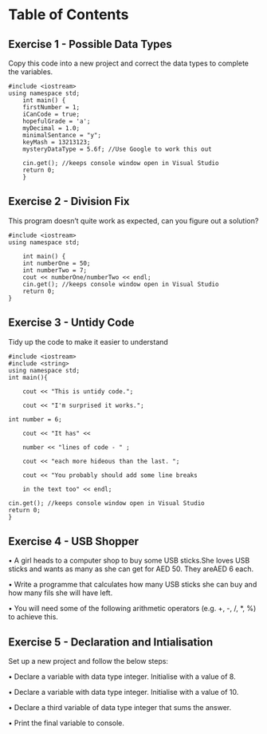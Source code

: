 # Table of Contents

## Exercise 1 - Possible Data Types
Copy this code into a new project and correct the data types to
complete the variables.

    #include <iostream>
    using namespace std;
        int main() {
        firstNumber = 1;
        iCanCode = true;
        hopefulGrade = 'a';
        myDecimal = 1.0;
        minimalSentance = "y";
        keyMash = 13213123;
        mysteryDataType = 5.6f; //Use Google to work this out
        
        cin.get(); //keeps console window open in Visual Studio
        return 0;
        }
        
        
## Exercise 2 - Division Fix
This program doesn’t quite work as expected, can you figure
out a solution?

    #include <iostream>
    using namespace std;

        int main() {
        int numberOne = 50;
        int numberTwo = 7;
        cout << numberOne/numberTwo << endl;
        cin.get(); //keeps console window open in Visual Studio
        return 0;
    }
    
## Exercise 3 - Untidy Code
Tidy up the code to make it easier to understand
  
    #include <iostream>
    #include <string>
    using namespace std;
    int main(){

        cout << "This is untidy code.";

        cout << "I'm surprised it works.";

    int number = 6;

        cout << "It has" <<

        number << "lines of code - " ;

        cout << "each more hideous than the last. ";

        cout << "You probably should add some line breaks

        in the text too" << endl;

    cin.get(); //keeps console window open in Visual Studio
    return 0;
    }
    
## Exercise 4 - USB Shopper


• A girl heads to a computer shop to buy
some USB sticks.She loves USB sticks and
wants as many as she can get for AED 50.
They areAED 6 each.

• Write a programme that calculates how
many USB sticks she can buy and how
many fils she will have left.

• You will need some of the following
arithmetic operators (e.g. +, -, /, *, %) to
achieve this.


## Exercise 5 - Declaration and Intialisation

Set up a new project and follow the below
steps:

• Declare a variable with data type integer.
Initialise with a value of 8.

• Declare a variable with data type integer.
Initialise with a value of 10.

• Declare a third variable of data type
integer that sums the answer.

• Print the final variable to console.
